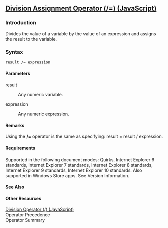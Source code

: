 ## [Division Assignment Operator (/=) (JavaScript)](Division-Assignment-Operator.html)

### Introduction 

 Divides the value of a variable by the value of an expression and assigns the result to the variable.

### Syntax 

```
result /= expression
```

#### Parameters 

<div id="sectionSection0" class="section" name="collapseableSection" style="" expanded="true">
  <dl class="authored">
    <dt>
      <span class="parameter" sdata="paramReference" xmlns:util="util">result</span>
    </dt>
    <dd>
      <p xmlns:util="util">
        Any numeric variable.
      </p>
    </dd>
    <dt>
      <span class="parameter" sdata="paramReference" xmlns:util="util">expression</span>
    </dt>
    <dd>
      <p xmlns:util="util">
        Any numeric expression.
      </p>
    </dd>
  </dl>
</div>

#### Remarks 

<div id="languageReferenceRemarksSection" class="section" name="collapseableSection" style="">
  <p xmlns:util="util">
    Using the <b>/=</b> operator is the same as specifying: <span class="code">result = result / expression</span>.
  </p>
</div>

#### Requirements 

<div id="requirementsTitleSection" class="section" name="collapseableSection" style="">
  <p xmlns:util="util"></p>
  <p>
    Supported in the following document modes: Quirks, Internet Explorer 6 standards, Internet Explorer 7 standards, Internet Explorer 8 standards, Internet Explorer 9 standards, Internet Explorer 10
    standards. Also supported in Windows Store apps. See Version Information.
  </p>
</div>

#### See Also 

<div id="seeAlsoSection" class="section" name="collapseableSection" style="">
  <h4 class="subHeading">
    Other Resources
  </h4>
  <div class="seeAlsoStyle">
    <span sdata="link" xmlns:util="util"><a href="a552cc0a-3b28-4412-a2b3-24cbec917ac4.htm">Division Operator (/) (JavaScript)</a></span>
  </div>
  <div class="seeAlsoStyle">
    <span sdata="link" xmlns:util="util">Operator Precedence</span>
  </div>
  <div class="seeAlsoStyle">
    <span sdata="link" xmlns:util="util">Operator Summary</span>
  </div>
</div>

